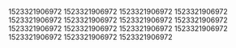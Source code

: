 1523321906972
1523321906972
1523321906972
1523321906972
1523321906972
1523321906972
1523321906972
1523321906972
1523321906972
1523321906972
1523321906972
1523321906972
1523321906972
1523321906972
1523321906972